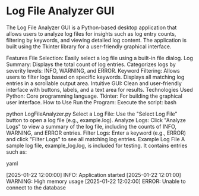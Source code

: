 # Log File Analyzer GUI #

The Log File Analyzer GUI is a Python-based desktop application that allows users to analyze log files for insights such as log entry counts, filtering by keywords, and viewing detailed log content. The application is built using the Tkinter library for a user-friendly graphical interface.

Features
File Selection:
Easily select a log file using a built-in file dialog.
Log Summary:
Displays the total count of log entries.
Categorizes logs by severity levels: INFO, WARNING, and ERROR.
Keyword Filtering:
Allows users to filter logs based on specific keywords.
Displays all matching log entries in a scrollable output area.
Intuitive GUI:
Clean and user-friendly interface with buttons, labels, and a text area for results.
Technologies Used
Python: Core programming language.
Tkinter: For building the graphical user interface.
How to Use
Run the Program:
Execute the script:
bash

python LogFileAnalyzer.py
Select a Log File:
Use the "Select Log File" button to open a log file (e.g., example.log).
Analyze Logs:
Click "Analyze Logs" to view a summary of the log file, including the counts of INFO, WARNING, and ERROR entries.
Filter Logs:
Enter a keyword (e.g., ERROR) and click "Filter Logs" to see all matching log entries.
Example Log File
A sample log file, example_log.log, is included for testing. It contains entries such as:

yaml

[2025-01-22 12:00:00] INFO: Application started
[2025-01-22 12:01:00] WARNING: High memory usage
[2025-01-22 12:02:00] ERROR: Unable to connect to the database

